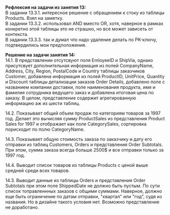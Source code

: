 **Рефлексия на задачи из занятия 13:**</br>
В задании 13.3.1. интересное решение с обращением к стоку из таблицы Products. Взял на заметку.</br>
В задании 13.3.2. использовал AND вместо OR, хотя, наверное в рамках конкретно этой таблицы это не страшно, но все может зависеть от контекста.</br>
В задании 13.3.3. так и думал что надо удаление делать по PK-ключу, подтвердились мои предположения.

**Решение на задачи занятия 14:**</br>
14.1. В представлении отсутсвуют поля EmloyeeID и ShipVia, однако присутсвует дополнительная информация из полей CompanyName, Address, City, Region, PostalCode и Country таблицы заказчиков Customer, добавлена информация из полей ProductID, UnitPrice, Quantity и Discount таблицы детализации заказов Order Details, добавлено поле с названием компании доставки, поле наименования продукта, имя и фамилия сотрудника ведущего заказ и добавлена итоговая цена по заказу. В целом, представление содержит агрегированную информацию аж из шести таблиц.</br> 

14.2. Показывает общий объем продаж по категориям товаров за 1997 год. Делает это вычисляя сумму ProductSales из представления Product Sales for 1997 и отображает как поле CategorySales, сортировка порисходит по полю CategoryName.</br>

14.3. Показывает общую стоимость заказа по заказчику и дату его отправки из таблиц Customers, Orders и представления Order Subtotals. При этом, сумма заказа всегда больше 2500$ и все отправки только за 1997 год.</br>

14.4. Выводит список товаров из таблицы Products с ценой выше средней среди всех товаров.</br>

14.3. Выводит данные из таблицы Orders и представления Order Subtotals при этом поле ShippedDate не должно быть пустым. По сути список топравленнных заказов с общими суммами. Наверное, должно еще быть ограничение по датам отправки, "квартал" или "год", судя из названия. Но в дизайне такого условия нет. Возможно представление не доработано.
